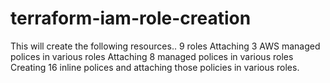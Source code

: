# terraform-iam-role-creation

This will create the following resources..
9 roles 
Attaching 3 AWS managed polices in various roles 
Attaching 8 managed polices in various roles 
Creating 16 inline polices and attaching those policies in various roles.